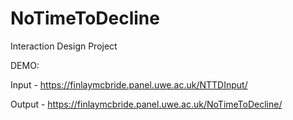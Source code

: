 # NoTimeToDecline
Interaction Design Project


DEMO: 

Input - https://finlaymcbride.panel.uwe.ac.uk/NTTDInput/

Output - https://finlaymcbride.panel.uwe.ac.uk/NoTimeToDecline/



